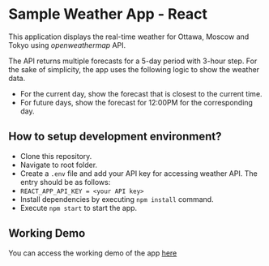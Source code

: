 # Sample Weather App - React
This application displays the real-time weather for Ottawa, Moscow and Tokyo using *openweathermap* API.

The API returns multiple forecasts for a 5-day period with 3-hour step. For the sake of simplicity, the app uses the following logic to show the weather data.
- For the current day, show the forecast that is closest to the current time.
- For future days, show the forecast for 12:00PM for the corresponding day.

## How to setup development environment?
- Clone this repository.
- Navigate to root folder.
- Create a `.env` file and add your API key for accessing weather API. The entry should be as follows:
- `REACT_APP_API_KEY = <your API key>`
- Install dependencies by executing `npm install` command.
- Execute `npm start` to start the app.

## Working Demo
You can access the working demo of the app [here](https://weather-app-xi-lilac.vercel.app/)